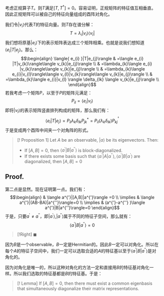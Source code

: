 
考虑正规算子$T$。则$T$满足$[T,T^{{\dagger}}]=0$。容易证明，正规矩阵的特征值互相垂直。因此正规矩阵可以被自己的特征向量组成的酉阵对角化。

我们令$|v_{i} \rangle$代表$T$的特征向量。则$T$存在谱分解：
$$T=\lambda_{i}|v_{i}\rangle\langle v_{i}|$$
我们想将原基$|e_{i}\rangle$下的表示矩阵表达成三个矩阵相乘。也就是说我们想知道$\langle{ e_{i} }|T|e_{j}\rangle$。那么：
$$\begin{align}
\langle{ e_{i} }|T|e_{j}\rangle & =\langle e_{i} |T|v_{k}\rangle\langle v_{k}|e_{j}\rangle \\
 & =\lambda_{k}\langle e_{i} |v_{k}\rangle\langle v_{k}|e_{j}\rangle \\
 & =\lambda_{k}\langle e_{i}|v_{l}\rangle\langle v_{l}|v_{k}\rangle\langle v_{k}|e_{j}\rangle \\
 & =\lambda_{k}\langle e_{i}|v_{l} \rangle \delta_{lk} \langle v_{k}|e_{j}\rangle \\
\end{align}$$
若我考虑一个矩阵$P$，以至于$P$的矩阵元满足：
$$P_{il}=\langle e_{i}|v_{l}\rangle$$
即将$|v_{l}\rangle$的表示矩阵竖直排列构成的矩阵，那么我们有：
$$\langle e_{i}|T| e_{j} \rangle=P_{il} \lambda_{k}\delta_{lk}P_{jk}^*=P_{il}(\lambda_{k}\delta_{lk})P_{kj}^{^{\dagger}}$$
于是变成两个酉阵中间夹一个对角阵的形式。

>[! Proposition 1]
>Let $A$ be an observable, $|a\rangle$ be its eigenvectors. Then:
>- If $[A,B]=0$, then $\langle a^{'}|B|a^{''}\rangle$ is block-diagonalized.
>- If there exists some basis such that $\langle \alpha^{'}| A|\alpha^{''}\rangle,\langle \alpha^{'}|B|\alpha^{'}\rangle$ are diagonalized, then $[A,B]=0$
## Proof.
第二点是显然。现在证明第一点。我们有：
$$\begin{align}
 & \langle a^{'}|[A,B]|a^{'}\rangle  =0 \\
\implies & \langle a^{'}|(AB-BA)|a^{''}\rangle=0 \\
\implies & (a^{'}-a^{''} )\langle a^{'}|B|a^{''}\rangle=0
\end{align}$$
于是，只要$a^{'}\neq a^{''}$，即$|a^{'}\rangle,|a^{''}\rangle$属于不同的特征子空间，那么就有：
$$\langle a^{'}|B|a^{''}\rangle=0$$
>[!Right]
>$\blacksquare$

因为$B$是一个observable，$B$一定是Hermitian的。因此$B$一定可以对角化。所以在每个$A$的特征子空间中，我们一定可以选取合适的$A$的特征基以至于$\langle a^{'}|B|a^{''}\rangle$是对角化的。

因为对角化是唯一的，所以这种对角化的方法一定和直接用$B$的特征基对角化一样。所以我们选取的特征基都是$B$的特征基。于是：

>[! Lemma]
>If $[A,B]=0$, then there must exist a common eigenbasis that simultaneously diagonalize their matrix representations.


